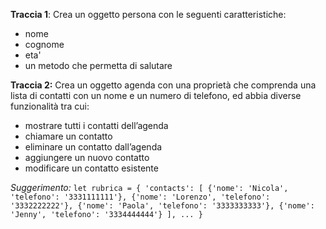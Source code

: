**Traccia 1**:
Crea un oggetto persona con le seguenti caratteristiche:
- nome
- cognome
- eta'
- un metodo che permetta di salutare

**Traccia 2:**
Crea un oggetto agenda con una proprietà che comprenda una lista di contatti con un nome e un numero di telefono, ed abbia diverse funzionalità tra cui:
- mostrare tutti i contatti dell’agenda
- chiamare un contatto
- eliminare un contatto dall’agenda
- aggiungere un nuovo contatto
- modificare un contatto esistente  

*Suggerimento:*
`let rubrica = {
  'contacts': [
      {'nome': 'Nicola', 'telefono': '3331111111'},
      {'nome': 'Lorenzo', 'telefono': '3332222222'},
      {'nome': 'Paola', 'telefono': '3333333333'},
      {'nome': 'Jenny', 'telefono': '3334444444'}
  ],
  ...
}`


